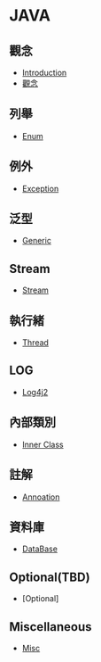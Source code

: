 JAVA
===
觀念
---
- [Introduction](/EVrmeUfEQPKAHnBHtC-XDg)  
- [觀念](/lnEA2ziHTMqRt7ZgLPsRZw)  

列舉
---
- [Enum](/o5gnPo7XTFOpqNsIkdP2BQ)  

例外
---
- [Exception](/W78-VJHsR56JR2E0sh18EA)  

泛型
---
- [Generic](/qQc99jKnQU-9Loz2Pw0sOQ)  

Stream
---
- [Stream](/TYUNmzAGS4CYV8SnCmOcWQ)  

執行緒
---
- [Thread](/cOnTf6BuSHamdnlFlDKJbw)  

LOG
---
- [Log4j2](/omgVCTEeR5GhmWh89wKd5w)  

內部類別
---
- [Inner Class](/NSysPvdHQf2t6O1pSvhTKg)  

註解
---
- [Annoation](/l3Gp60QiT6Sn_iJ_R7M38g)  

資料庫
---
- [DataBase](/CSdzLDNdQc2IOzi7qL1uAg)  

Optional(TBD)
---
- [Optional]  

Miscellaneous
---
- [Misc](/_QHBrrKtQ3SZVv3SRP89Kw)  

